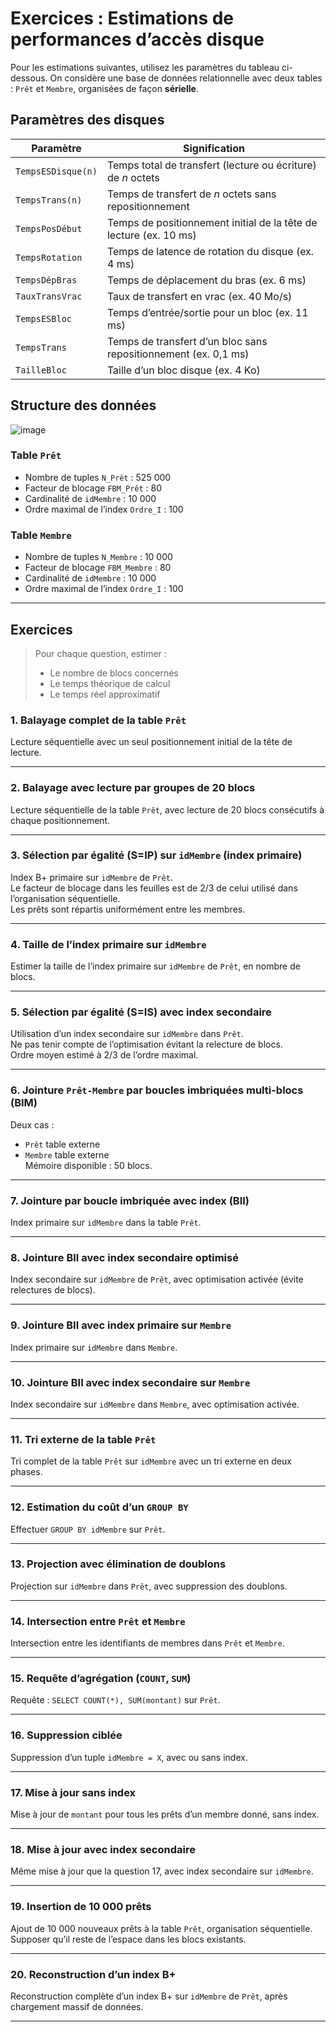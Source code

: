 # Exercices : Estimations de performances d’accès disque

Pour les estimations suivantes, utilisez les paramètres du tableau ci-dessous. On considère une base de données relationnelle avec deux tables : `Prêt` et `Membre`, organisées de façon **sérielle**.

## Paramètres des disques

| Paramètre          | Signification                                                            |
|--------------------|--------------------------------------------------------------------------|
| `TempsESDisque(n)` | Temps total de transfert (lecture ou écriture) de *n* octets             |
| `TempsTrans(n)`    | Temps de transfert de *n* octets sans repositionnement                   |
| `TempsPosDébut`    | Temps de positionnement initial de la tête de lecture (ex. 10 ms)        |
| `TempsRotation`    | Temps de latence de rotation du disque (ex. 4 ms)                        |
| `TempsDépBras`     | Temps de déplacement du bras (ex. 6 ms)                                  |
| `TauxTransVrac`    | Taux de transfert en vrac (ex. 40 Mo/s)                                  |
| `TempsESBloc`      | Temps d’entrée/sortie pour un bloc (ex. 11 ms)                           |
| `TempsTrans`       | Temps de transfert d’un bloc sans repositionnement (ex. 0,1 ms)          |
| `TailleBloc`       | Taille d’un bloc disque (ex. 4 Ko)                                        |

## Structure des données

![image](https://github.com/user-attachments/assets/007949e8-f919-4558-8a35-ff1b472be49f)


### Table `Prêt`

- Nombre de tuples `N_Prêt` : 525 000  
- Facteur de blocage `FBM_Prêt` : 80  
- Cardinalité de `idMembre` : 10 000  
- Ordre maximal de l’index `Ordre_I` : 100  

### Table `Membre`

- Nombre de tuples `N_Membre` : 10 000  
- Facteur de blocage `FBM_Membre` : 80  
- Cardinalité de `idMembre` : 10 000  
- Ordre maximal de l’index `Ordre_I` : 100  

---

## Exercices

> Pour chaque question, estimer :
> - Le nombre de blocs concernés
> - Le temps théorique de calcul
> - Le temps réel approximatif

### 1. Balayage complet de la table `Prêt`

Lecture séquentielle avec un seul positionnement initial de la tête de lecture.

---

### 2. Balayage avec lecture par groupes de 20 blocs

Lecture séquentielle de la table `Prêt`, avec lecture de 20 blocs consécutifs à chaque positionnement.

---

### 3. Sélection par égalité (S=IP) sur `idMembre` (index primaire)

Index B+ primaire sur `idMembre` de `Prêt`.  
Le facteur de blocage dans les feuilles est de 2/3 de celui utilisé dans l’organisation séquentielle.  
Les prêts sont répartis uniformément entre les membres.

---

### 4. Taille de l’index primaire sur `idMembre`

Estimer la taille de l’index primaire sur `idMembre` de `Prêt`, en nombre de blocs.

---

### 5. Sélection par égalité (S=IS) avec index secondaire

Utilisation d’un index secondaire sur `idMembre` dans `Prêt`.  
Ne pas tenir compte de l’optimisation évitant la relecture de blocs.  
Ordre moyen estimé à 2/3 de l’ordre maximal.

---

### 6. Jointure `Prêt-Membre` par boucles imbriquées multi-blocs (BIM)

Deux cas :
- `Prêt` table externe
- `Membre` table externe  
Mémoire disponible : 50 blocs.

---

### 7. Jointure par boucle imbriquée avec index (BII)

Index primaire sur `idMembre` dans la table `Prêt`.

---

### 8. Jointure BII avec index secondaire optimisé

Index secondaire sur `idMembre` de `Prêt`, avec optimisation activée (évite relectures de blocs).

---

### 9. Jointure BII avec index primaire sur `Membre`

Index primaire sur `idMembre` dans `Membre`.

---

### 10. Jointure BII avec index secondaire sur `Membre`

Index secondaire sur `idMembre` dans `Membre`, avec optimisation activée.

---

### 11. Tri externe de la table `Prêt`

Tri complet de la table `Prêt` sur `idMembre` avec un tri externe en deux phases.

---

### 12. Estimation du coût d’un `GROUP BY`

Effectuer `GROUP BY idMembre` sur `Prêt`.

---

### 13. Projection avec élimination de doublons

Projection sur `idMembre` dans `Prêt`, avec suppression des doublons.

---

### 14. Intersection entre `Prêt` et `Membre`

Intersection entre les identifiants de membres dans `Prêt` et `Membre`.

---

### 15. Requête d’agrégation (`COUNT`, `SUM`)

Requête : `SELECT COUNT(*), SUM(montant)` sur `Prêt`.

---

### 16. Suppression ciblée

Suppression d’un tuple `idMembre = X`, avec ou sans index.

---

### 17. Mise à jour sans index

Mise à jour de `montant` pour tous les prêts d’un membre donné, sans index.

---

### 18. Mise à jour avec index secondaire

Même mise à jour que la question 17, avec index secondaire sur `idMembre`.

---

### 19. Insertion de 10 000 prêts

Ajout de 10 000 nouveaux prêts à la table `Prêt`, organisation séquentielle.  
Supposer qu’il reste de l’espace dans les blocs existants.

---

### 20. Reconstruction d’un index B+

Reconstruction complète d’un index B+ sur `idMembre` de `Prêt`, après chargement massif de données.

---
